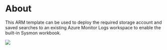 # About
This ARM template can be used to deploy the required storage account and saved searches to an existing Azure Monitor Logs workspace to enable the built-in Sysmon workbook.

<a href="https://portal.azure.com/#create/Microsoft.Template/uri/https%3A%2F%2Fraw.githubusercontent.com%2Frichlilly2004%2FAzure-Sentinel%2Fmaster%2FAutomation%2FSysmon%20Saved%20Queries%2Fazuredeploy.json" target="_blank">
    <img src="https://aka.ms/deploytoazurebutton""/>
</a>
